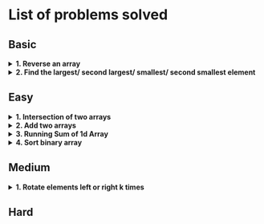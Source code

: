 # List of problems solved

## Basic

<!-- Problem: Reverse an array -->
<details>
  <summary><b>1. Reverse an array</b></summary>

-   Problem link: [344. Reverse String](https://leetcode.com/problems/reverse-string/description/)
-   [Solution](https://github.com/TheParthMaru/DSA/tree/main/leetcode/0334_Reverse_String)

</details>

<!-- Problem: Find the largest/ second largest/ smallest/ second smallest element -->
<details>
  <summary><b>2. Find the largest/ second largest/ smallest/ second smallest element</b></summary>

-   Problem link:
    -   [Second largest element in an array (GFG)](https://www.geeksforgeeks.org/problems/second-largest3735/1)
    -   [Largest element in an array (GFG)](https://www.geeksforgeeks.org/problems/largest-element-in-array4009/1)
-   Solution:
    -   [Second largest element in an array (GFG)](https://github.com/TheParthMaru/DSA/blob/main/arrays/arrays_solutions/SecondLargestElement.java)
    -   [Largest element in an array (GFG)](https://github.com/TheParthMaru/DSA/blob/main/arrays/arrays_solutions/LargestElement.java)

</details>

## Easy

<!-- Problem: Intersection of two arrays -->
<details>
  <summary><b>1. Intersection of two arrays</b></summary>

-   Problem link:
    -   [349. Intersection of Two Arrays](https://leetcode.com/problems/intersection-of-two-arrays/description/)
-   Notes:
    -   Solve this one only with the bruteforce approach for now.
    -   HashSet knowledge required.
    -   [Link to notes](https://github.com/TheParthMaru/mastering-dsa/blob/main/notes/leetcode-problems-notes/349_intersection_of_two_arrays.pdf)
-   Solution:[Link to solution](https://github.com/TheParthMaru/mastering-dsa/tree/main/leetcode/0349_intersection_of_two_arrays)

</details>

<!-- Problem: Add two arrays -->
<details>
  <summary><b>2. Add two arrays</b></summary>

-   Problem statement: Given two arrays `arr1` and `arr2` where each element is an integer. Write a function that adds each digit of the array starting from its last position and returns the result array.
-   Test cases:

```
Input: arr1 = [9, 9, 9],  arr2 = [9, 9, 9, 9]
Output: result = [1, 0, 9, 9, 8]
Explanation: Starting adding the digits from the end of the arr i.e 9 + 9 = 18. Adding 8 as an element in the result and use 1 for carry and calculate so on.
```

-   Solution: [Link to solution](https://github.com/TheParthMaru/mastering-dsa/blob/main/02_arrays/arrays_solutions/AddTwoArrays.java)

</details>

<details>
  <summary><b>3. Running Sum of 1d Array</b></summary>

-   Problem link: [1480. Running Sum of 1d Array](https://leetcode.com/problems/running-sum-of-1d-array/)
-   Notes: [Link to notes](https://github.com/TheParthMaru/mastering-dsa/blob/main/notes/leetcode-problems-notes/1480_running_sum_of_1d_array.pdf)
-   Solution: [Link to solution](https://github.com/TheParthMaru/mastering-dsa/blob/main/leetcode/1480_running_sum_of_1d_array/Solution.java)

</details>

<!-- Problem: Sort binary array -->
<details>
  <summary><b>4. Sort binary array</b></summary>
  
- Problem statement: Given an array which only contains 0s and 1s in a random shuffled order, re-arrange the array such that all the 0s are placed before 1s.

```
Input: [1, 0, 0, 1, 0]
Output: [0, 0, 0, 1, 1]
```

-   [Link to notes](https://github.com/TheParthMaru/mastering-dsa/blob/main/notes/02_arrays/Sort_binary_array.pdf)

-   [Link to solution](https://github.com/TheParthMaru/mastering-dsa/blob/main/02_arrays/arrays_solutions/SortBinaryArray.java)

</details>

## Medium

<!-- Problem: Rotate elements left or right k times -->
<details>
  <summary><b>1. Rotate elements left or right k times</b></summary>

-   Problem link:
    -   [189. Rotate Array](https://leetcode.com/problems/rotate-array/submissions/1375380722/)
-   Notes: [Link to notes](https://github.com/TheParthMaru/mastering-dsa/blob/main/notes/leetcode-problems-notes/189_rotate_array.pdf)
-   Solution: [Link to solution](https://github.com/TheParthMaru/mastering-dsa/tree/main/leetcode/0189_Rotate_array)

</details>

## Hard
